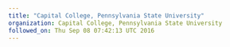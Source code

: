 ```yaml
---
title: "Capital College, Pennsylvania State University"
organization: Capital College, Pennsylvania State University
followed_on: Thu Sep 08 07:42:13 UTC 2016
---
```

